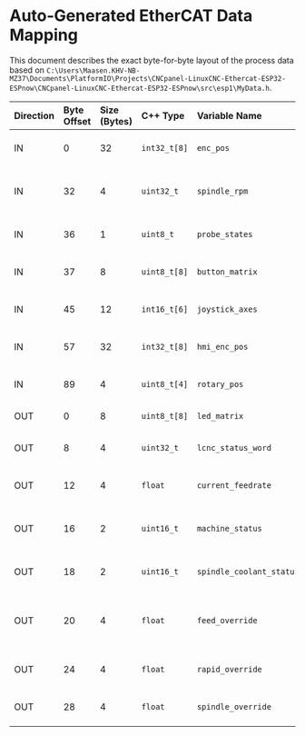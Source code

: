 # Auto-Generated EtherCAT Data Mapping

This document describes the exact byte-for-byte layout of the process data based on `C:\Users\Maasen.KHV-NB-MZ37\Documents\PlatformIO\Projects\CNCpanel-LinuxCNC-Ethercat-ESP32-ESPnow\CNCpanel-LinuxCNC-Ethercat-ESP32-ESPnow\src\esp1\MyData.h`.

| Direction | Byte Offset | Size (Bytes) | C++ Type | Variable Name | Description |
|:---|:---|:---|:---|:---|:---|
| IN | 0 | 32 | `int32_t[8]` | `enc_pos` | Position of up to 8 encoders on ESP1 |
| IN | 32 | 4 | `uint32_t` | `spindle_rpm` | Calculated spindle RPM from Hall sensor |
| IN | 36 | 1 | `uint8_t` | `probe_states` | Bitmask for up to 8 probes on ESP1 |
| IN | 37 | 8 | `uint8_t[8]` | `button_matrix` | 64 button states (8 bytes) |
| IN | 45 | 12 | `int16_t[6]` | `joystick_axes` | 6 analog axes from up to 2 joysticks |
| IN | 57 | 32 | `int32_t[8]` | `hmi_enc_pos` | Position of up to 8 encoders on ESP2 |
| IN | 89 | 4 | `uint8_t[4]` | `rotary_pos` | Position of up to 4 rotary switches |
| OUT | 0 | 8 | `uint8_t[8]` | `led_matrix` | 64 LED states (8 bytes) |
| OUT | 8 | 4 | `uint32_t` | `lcnc_status_word` | A 32-bit status word from LinuxCNC |
| OUT | 12 | 4 | `float` | `current_feedrate` | Current feedrate value for display |
| OUT | 16 | 2 | `uint16_t` | `machine_status` | Bitmask for machine states (is_on, mode, etc.) |
| OUT | 18 | 2 | `uint16_t` | `spindle_coolant_status` | Bitmask for spindle/coolant states |
| OUT | 20 | 4 | `float` | `feed_override` | Current feed override percentage (e.g., 1.0 for 100%) |
| OUT | 24 | 4 | `float` | `rapid_override` | Current rapid override percentage |
| OUT | 28 | 4 | `float` | `spindle_override` | Current spindle override percentage |
